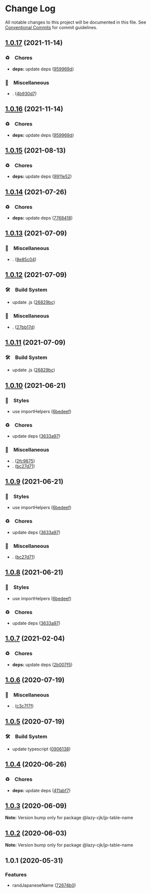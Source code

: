 # Change Log

All notable changes to this project will be documented in this file.
See [Conventional Commits](https://conventionalcommits.org) for commit guidelines.

## [1.0.17](https://github.com/bluelovers/ws-regexp/compare/@lazy-cjk/jp-table-name@1.0.15...@lazy-cjk/jp-table-name@1.0.17) (2021-11-14)


### ♻️　Chores

* **deps:** update deps ([959969d](https://github.com/bluelovers/ws-regexp/commit/959969d85e5c8f453211efe6eb63ce3b333fc00c))


### 🔖　Miscellaneous

* . ([4b930d7](https://github.com/bluelovers/ws-regexp/commit/4b930d7ac02ef91a014bb8c3d354707519574d87))





## [1.0.16](https://github.com/bluelovers/ws-regexp/compare/@lazy-cjk/jp-table-name@1.0.15...@lazy-cjk/jp-table-name@1.0.16) (2021-11-14)


### ♻️　Chores

* **deps:** update deps ([959969d](https://github.com/bluelovers/ws-regexp/commit/959969d85e5c8f453211efe6eb63ce3b333fc00c))





## [1.0.15](https://github.com/bluelovers/ws-regexp/compare/@lazy-cjk/jp-table-name@1.0.14...@lazy-cjk/jp-table-name@1.0.15) (2021-08-13)


### ♻️　Chores

* **deps:** update deps ([9911e52](https://github.com/bluelovers/ws-regexp/commit/9911e52d7b63a7292ae15139cccf1737944a870e))





## [1.0.14](https://github.com/bluelovers/ws-regexp/compare/@lazy-cjk/jp-table-name@1.0.13...@lazy-cjk/jp-table-name@1.0.14) (2021-07-26)


### ♻️　Chores

* **deps:** update deps ([7768418](https://github.com/bluelovers/ws-regexp/commit/776841897b19d2d4b3d4a6800c81247652e438d3))





## [1.0.13](https://github.com/bluelovers/ws-regexp/compare/@lazy-cjk/jp-table-name@1.0.12...@lazy-cjk/jp-table-name@1.0.13) (2021-07-09)


### 🔖　Miscellaneous

* . ([8e85c04](https://github.com/bluelovers/ws-regexp/commit/8e85c04a9cb7622ef865a383107dbc9ec2f512b4))





## [1.0.12](https://github.com/bluelovers/ws-regexp/compare/@lazy-cjk/jp-table-name@1.0.10...@lazy-cjk/jp-table-name@1.0.12) (2021-07-09)


### 🛠　Build System

* update .js ([26829bc](https://github.com/bluelovers/ws-regexp/commit/26829bcd9557c28497ac40f4b5c7648593ebaca4))


### 🔖　Miscellaneous

* . ([27bb17d](https://github.com/bluelovers/ws-regexp/commit/27bb17d92d4e39c46f04ab7de9b357fce9667642))





## [1.0.11](https://github.com/bluelovers/ws-regexp/compare/@lazy-cjk/jp-table-name@1.0.10...@lazy-cjk/jp-table-name@1.0.11) (2021-07-09)


### 🛠　Build System

* update .js ([26829bc](https://github.com/bluelovers/ws-regexp/commit/26829bcd9557c28497ac40f4b5c7648593ebaca4))





## [1.0.10](https://github.com/bluelovers/ws-regexp/compare/@lazy-cjk/jp-table-name@1.0.7...@lazy-cjk/jp-table-name@1.0.10) (2021-06-21)


### 💎　Styles

* use importHelpers ([6bedeef](https://github.com/bluelovers/ws-regexp/commit/6bedeefcb325c049cbdfaf3ba3fc3afa7140893d))


### ♻️　Chores

* update deps ([3633a97](https://github.com/bluelovers/ws-regexp/commit/3633a97e8014049c163d860dc07d3a5e0d02416f))


### 🔖　Miscellaneous

* . ([2fc9875](https://github.com/bluelovers/ws-regexp/commit/2fc9875ea48136c70e1dee845d4e1b14eca184a9))
* . ([bc27d71](https://github.com/bluelovers/ws-regexp/commit/bc27d71024cd06e308b59ba93b08dec6d074996b))





## [1.0.9](https://github.com/bluelovers/ws-regexp/compare/@lazy-cjk/jp-table-name@1.0.7...@lazy-cjk/jp-table-name@1.0.9) (2021-06-21)


### 💎　Styles

* use importHelpers ([6bedeef](https://github.com/bluelovers/ws-regexp/commit/6bedeefcb325c049cbdfaf3ba3fc3afa7140893d))


### ♻️　Chores

* update deps ([3633a97](https://github.com/bluelovers/ws-regexp/commit/3633a97e8014049c163d860dc07d3a5e0d02416f))


### 🔖　Miscellaneous

* . ([bc27d71](https://github.com/bluelovers/ws-regexp/commit/bc27d71024cd06e308b59ba93b08dec6d074996b))





## [1.0.8](https://github.com/bluelovers/ws-regexp/compare/@lazy-cjk/jp-table-name@1.0.7...@lazy-cjk/jp-table-name@1.0.8) (2021-06-21)


### 💎　Styles

* use importHelpers ([6bedeef](https://github.com/bluelovers/ws-regexp/commit/6bedeefcb325c049cbdfaf3ba3fc3afa7140893d))


### ♻️　Chores

* update deps ([3633a97](https://github.com/bluelovers/ws-regexp/commit/3633a97e8014049c163d860dc07d3a5e0d02416f))





## [1.0.7](https://github.com/bluelovers/ws-regexp/compare/@lazy-cjk/jp-table-name@1.0.6...@lazy-cjk/jp-table-name@1.0.7) (2021-02-04)


### ♻️　Chores

* **deps:** update deps ([2b007f5](https://github.com/bluelovers/ws-regexp/commit/2b007f51e17090a6a65297437efa5873ee4bde9f))





## [1.0.6](https://github.com/bluelovers/ws-regexp/compare/@lazy-cjk/jp-table-name@1.0.5...@lazy-cjk/jp-table-name@1.0.6) (2020-07-19)


### 🔖　Miscellaneous

* . ([c3c7f7f](https://github.com/bluelovers/ws-regexp/commit/c3c7f7fc30adc9cd3fc116cc5cf11a0cc0911e16))





## [1.0.5](https://github.com/bluelovers/ws-regexp/compare/@lazy-cjk/jp-table-name@1.0.4...@lazy-cjk/jp-table-name@1.0.5) (2020-07-19)


### 🛠　Build System

* update typescript ([0906138](https://github.com/bluelovers/ws-regexp/commit/09061382af8b98173cadd92adf736d744c74575d))





## [1.0.4](https://github.com/bluelovers/ws-regexp/compare/@lazy-cjk/jp-table-name@1.0.3...@lazy-cjk/jp-table-name@1.0.4) (2020-06-26)


### ♻️　Chores

* **deps:** update deps ([411abf7](https://github.com/bluelovers/ws-regexp/commit/411abf7f7785e2692d74808bd8f17597dc0a97c6))





## [1.0.3](https://github.com/bluelovers/ws-regexp/compare/@lazy-cjk/jp-table-name@1.0.2...@lazy-cjk/jp-table-name@1.0.3) (2020-06-09)

**Note:** Version bump only for package @lazy-cjk/jp-table-name





## [1.0.2](https://github.com/bluelovers/ws-regexp/compare/@lazy-cjk/jp-table-name@1.0.1...@lazy-cjk/jp-table-name@1.0.2) (2020-06-03)

**Note:** Version bump only for package @lazy-cjk/jp-table-name





## 1.0.1 (2020-05-31)


### Features

* randJapaneseName ([72674b0](https://github.com/bluelovers/ws-regexp/commit/72674b05e12f3363dc8db9854767ae032f22e212))

